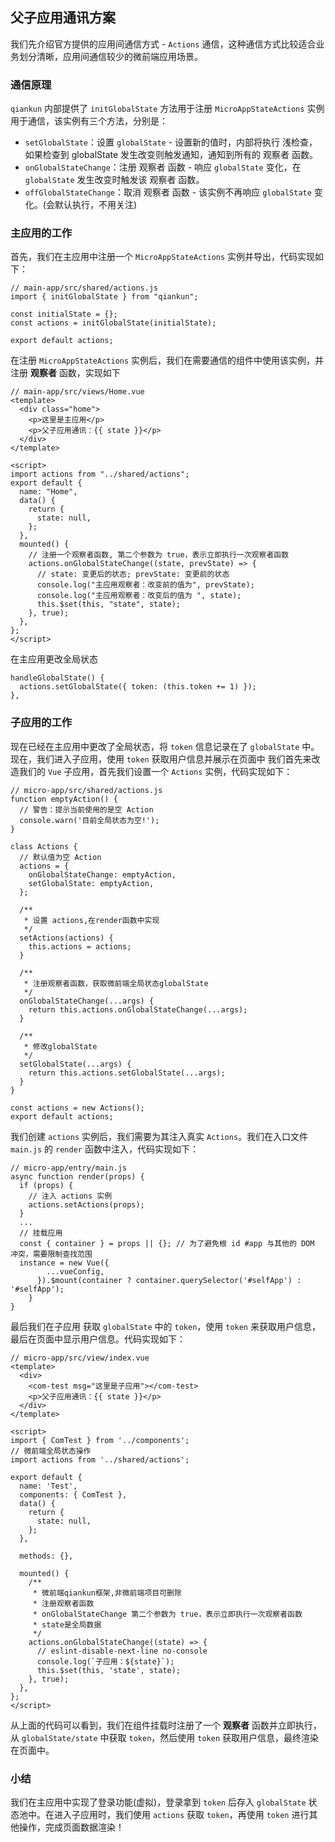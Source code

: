 ## 父子应用通讯方案

我们先介绍官方提供的应用间通信方式 - `Actions` 通信，这种通信方式比较适合业务划分清晰，应用间通信较少的微前端应用场景。

### 通信原理
`qiankun` 内部提供了 `initGlobalState` 方法用于注册 `MicroAppStateActions` 实例用于通信，该实例有三个方法，分别是：

- `setGlobalState`：设置 `globalState` - 设置新的值时，内部将执行 浅检查，如果检查到 globalState 发生改变则触发通知，通知到所有的 观察者 函数。
- `onGlobalStateChange`：注册 观察者 函数 - 响应 `globalState` 变化，在 `globalState` 发生改变时触发该 观察者 函数。
- `offGlobalStateChange`：取消 观察者 函数 - 该实例不再响应 `globalState` 变化。(会默认执行，不用关注)

### 主应用的工作
首先，我们在主应用中注册一个 `MicroAppStateActions` 实例并导出，代码实现如下：
```
// main-app/src/shared/actions.js
import { initGlobalState } from "qiankun";

const initialState = {};
const actions = initGlobalState(initialState);

export default actions;
```
在注册 `MicroAppStateActions` 实例后，我们在需要通信的组件中使用该实例，并注册 **观察者** 函数，实现如下
```
// main-app/src/views/Home.vue
<template>
  <div class="home">
    <p>这里是主应用</p>
    <p>父子应用通讯：{{ state }}</p>
  </div>
</template>

<script>
import actions from "../shared/actions";
export default {
  name: "Home",
  data() {
    return {
      state: null,
    };
  },
  mounted() {
    // 注册一个观察者函数, 第二个参数为 true，表示立即执行一次观察者函数
    actions.onGlobalStateChange((state, prevState) => {
      // state: 变更后的状态; prevState: 变更前的状态
      console.log("主应用观察者：改变前的值为", prevState);
      console.log("主应用观察者：改变后的值为 ", state);
      this.$set(this, "state", state);
    }, true);
  },
};
</script>

```
在主应用更改全局状态
```
handleGlobalState() {
  actions.setGlobalState({ token: (this.token += 1) });
},
```
### 子应用的工作
现在已经在主应用中更改了全局状态，将 `token` 信息记录在了 `globalState` 中。现在，我们进入子应用，使用 `token` 获取用户信息并展示在页面中
我们首先来改造我们的 `Vue` 子应用，首先我们设置一个 `Actions` 实例，代码实现如下：
```
// micro-app/src/shared/actions.js
function emptyAction() {
  // 警告：提示当前使用的是空 Action
  console.warn('目前全局状态为空!');
}

class Actions {
  // 默认值为空 Action
  actions = {
    onGlobalStateChange: emptyAction,
    setGlobalState: emptyAction,
  };

  /**
   * 设置 actions,在render函数中实现
   */
  setActions(actions) {
    this.actions = actions;
  }

  /**
   * 注册观察者函数，获取微前端全局状态globalState
   */
  onGlobalStateChange(...args) {
    return this.actions.onGlobalStateChange(...args);
  }

  /**
   * 修改globalState
   */
  setGlobalState(...args) {
    return this.actions.setGlobalState(...args);
  }
}

const actions = new Actions();
export default actions;
```
我们创建 `actions` 实例后，我们需要为其注入真实 `Actions`。我们在入口文件 `main.js` 的 `render` 函数中注入，代码实现如下：
```
// micro-app/entry/main.js
async function render(props) {
  if (props) {
    // 注入 actions 实例
    actions.setActions(props);
  }
  ...
  // 挂载应用
  const { container } = props || {}; // 为了避免根 id #app 与其他的 DOM 冲突，需要限制查找范围
  instance = new Vue({
        ...vueConfig,
      }).$mount(container ? container.querySelector('#selfApp') : '#selfApp');
    }
}
```
最后我们在子应用 获取 `globalState` 中的 `token`，使用 `token` 来获取用户信息，最后在页面中显示用户信息。代码实现如下：
```
// micro-app/src/view/index.vue
<template>
  <div>
    <com-test msg="这里是子应用"></com-test>
    <p>父子应用通讯：{{ state }}</p>
  </div>
</template>

<script>
import { ComTest } from '../components';
// 微前端全局状态操作
import actions from '../shared/actions';

export default {
  name: 'Test',
  components: { ComTest },
  data() {
    return {
      state: null,
    };
  },

  methods: {},

  mounted() {
    /**
     * 微前端qiankun框架,非微前端项目可删除
     * 注册观察者函数
     * onGlobalStateChange 第二个参数为 true，表示立即执行一次观察者函数
     * state是全局数据
     */
    actions.onGlobalStateChange((state) => {
      // eslint-disable-next-line no-console
      console.log(`子应用：${state}`);
      this.$set(this, 'state', state);
    }, true);
  },
};
</script>
```
从上面的代码可以看到，我们在组件挂载时注册了一个 **观察者** 函数并立即执行，从 `globalState/state` 中获取 `token`，然后使用 `token` 获取用户信息，最终渲染在页面中。

### 小结
我们在主应用中实现了登录功能(虚拟)，登录拿到 `token` 后存入 `globalState` 状态池中。在进入子应用时，我们使用 `actions` 获取 `token`，再使用 `token` 进行其他操作，完成页面数据渲染！